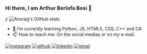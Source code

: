 ### Hi there, I am Arthur Berlofa Bosi 👋
z
![Anurag's GitHub stats](https://github-readme-stats.vercel.app/api?username=BerlofaBosi&show_icons=true&theme=transparent)

- 🌱 I’m currently learning Python, JS, HTML5, CSS, C++ and C#.
- 📫 How to reach me: On the social medias or on my e-mail.

[![instagram](https://img.shields.io/badge/Instagram-E4405F?style=for-the-badge&logo=instagram&logoColor=white)](https://www.instagram.com/berloffabosi/)
[![github](https://img.shields.io/badge/GitHub-100000?style=for-the-badge&logo=github&logoColor=white)](https://github.com/BerlofaBosi) 
[![linkedin](https://img.shields.io/badge/LinkedIn-0077B5?style=for-the-badge&logo=linkedin&logoColor=white)](https://www.linkedin.com/in/arthur-berlofa-bosi-60b96a259/)
[![gmail](https://img.shields.io/badge/Gmail-D14836?style=for-the-badge&logo=gmail&logoColor=white)](berlofabosi.arthur@gmail.com)